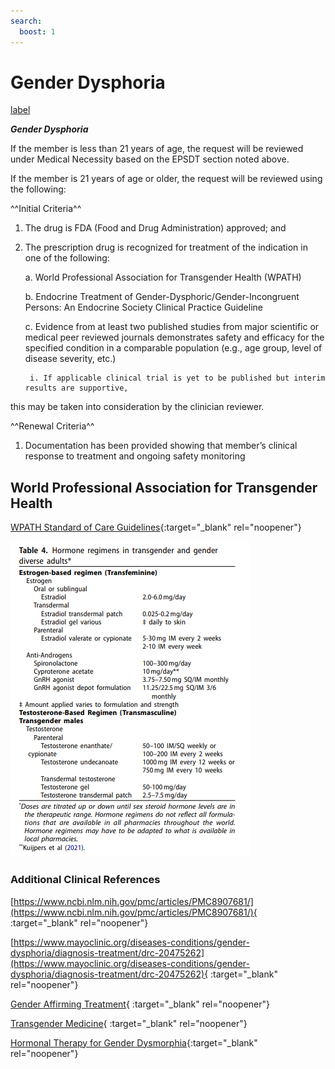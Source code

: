 ```yaml
---
search:
  boost: 1
---
```


# Gender Dysphoria

[label](<../../UPDL and Supporting Documents/medical_necessity_policy.md>)

***Gender Dysphoria***

If the member is less than 21 years of age, the request will be reviewed under Medical Necessity based 
on the EPSDT section noted above. 

If the member is 21 years of age or older, the request will be reviewed using the following:

^^Initial Criteria^^

1. The drug is FDA (Food and Drug Administration) approved; and

2. The prescription drug is recognized for treatment of the indication in one of the following:

    a. World Professional Association for Transgender Health (WPATH)

    b. Endocrine Treatment of Gender-Dysphoric/Gender-Incongruent Persons: An Endocrine 
Society Clinical Practice Guideline

    c. Evidence from at least two published studies from major scientific or medical peer 
reviewed journals demonstrates safety and efficacy for the specified condition in a 
comparable population (e.g., age group, level of disease severity, etc.)

        i. If applicable clinical trial is yet to be published but interim results are supportive, 
this may be taken into consideration by the clinician reviewer.

^^Renewal Criteria^^

1. Documentation has been provided showing that member’s clinical response to treatment and 
ongoing safety monitoring


## World Professional Association for Transgender Health

[WPATH Standard of Care Guidelines](https://www.tandfonline.com/doi/pdf/10.1080/26895269.2022.2100644){:target="_blank" rel="noopener"}

![Alt text](gender_dysphoria_1.png)

### Additional Clinical References

[https://www.ncbi.nlm.nih.gov/pmc/articles/PMC8907681/](https://www.ncbi.nlm.nih.gov/pmc/articles/PMC8907681/){ :target="_blank" rel="noopener"}

[https://www.mayoclinic.org/diseases-conditions/gender-dysphoria/diagnosis-treatment/drc-20475262](https://www.mayoclinic.org/diseases-conditions/gender-dysphoria/diagnosis-treatment/drc-20475262){ :target="_blank" rel="noopener"}

[Gender Affirming Treatment](https://mygainwell-my.sharepoint.com/:b:/r/personal/christopher_nguyen_gainwelltechnologies_com/Documents/Evergreen/Emails/Gender-Affirming%20Therapy.pdf?csf=1&web=1&e=P5UIWV){ :target="_blank" rel="noopener"}

[Transgender Medicine](https://mygainwell-my.sharepoint.com/:b:/r/personal/christopher_nguyen_gainwelltechnologies_com/Documents/Evergreen/Emails/AACE%20Transgender%20Health%20Slide%20Set%20v3.pdf?csf=1&web=1&e=6neFS5){ :target="_blank" rel="noopener"}

[Hormonal Therapy for Gender Dysmorphia](https://www.sfdph.org/dph/files/THS/HormoneTxAllinOne.pdf){:target="_blank" rel="noopener"}



